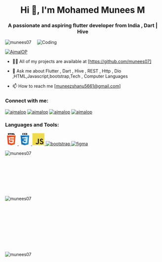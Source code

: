 <h1 align="center">Hi 👋, I'm Mohamed Munees M</h1>
<h3 align="center">A passionate and aspiring flutter developer from India , Dart | Hive </h3>
<img align="right" alt="Coding" width="400" src="">

<p align="left"> <img src="https://komarev.com/ghpvc/?username=munees07&label=Profile%20views&color=0e75b6&style=flat" alt="munees07" /> </p>

<p align="left"> <a href="https://www.linkedin.com/in/ajmalop" target="blank"><img src="https://img.shields.io/twitter/follow/AjmalOP?logo=linkedin&style=for-the-badge" alt="AjmalOP" /></a> </p>

- 👨‍💻 All of my projects are available at [https://github.com/munees07]

- 💬 Ask me about  Flutter , Dart , Hive , REST , Http , Dio  ,HTML,Javascript,bootstrap,Tech , Computer Languages

- 📫 How to reach me  [muneezshanu5661@gmail.com]

<h3 align="left">Connect with me:</h3>
<p align="left">

<a href="https://linkedin.com/in/ajmalop" target="blank"><img align="center" src="https://raw.githubusercontent.com/rahuldkjain/github-profile-readme-generator/master/src/images/icons/Social/linked-in-alt.svg" alt="ajmalop" height="30" width="40" /></a>
<a href="https://stackoverflow.com/users/23648050" target="blank"><img align="center" src="https://raw.githubusercontent.com/rahuldkjain/github-profile-readme-generator/master/src/images/icons/Social/stack-overflow.svg" alt="ajmalop" height="30" width="40" /></a>
<a href="https://instagram.com/op_ajmal.02" target="blank"><img align="center" src="https://raw.githubusercontent.com/rahuldkjain/github-profile-readme-generator/master/src/images/icons/Social/instagram.svg" alt="ajmalop" height="30" width="40" /></a>
<a href="https://leetcode.com/Ajmal-OP/" target="blank"><img align="center" src="https://raw.githubusercontent.com/rahuldkjain/github-profile-readme-generator/master/src/images/icons/Social/leet-code.svg" alt="ajmalop" height="30" width="40" /></a>
</p>

<h3 align="left">Languages and Tools:</h3>
<p align="left"><a href="https://www.w3.org/html/" target="_blank" rel="noreferrer"> <img src="https://raw.githubusercontent.com/devicons/devicon/master/icons/html5/html5-original-wordmark.svg" alt="html5" width="40" height="40"/> </a><a href="https://www.w3schools.com/css/" target="_blank" rel="noreferrer"> <img src="https://raw.githubusercontent.com/devicons/devicon/master/icons/css3/css3-original-wordmark.svg" alt="css3" width="40" height="40"/> </a><a href="https://developer.mozilla.org/en-US/docs/Web/JavaScript" target="_blank" rel="noreferrer"> <img src="https://raw.githubusercontent.com/devicons/devicon/master/icons/javascript/javascript-original.svg" alt="javascript" width="40" height="40"/> </a><a href="https://getbootstrap.com" target="_blank" rel="noreferrer"> <img src="https://www.svgrepo.com/show/353498/bootstrap.svg" alt="bootstrap" width="40" height="40"/> </a>  <a href="https://www.figma.com/" target="_blank" rel="noreferrer"> <img src="https://www.vectorlogo.zone/logos/figma/figma-icon.svg" alt="figma" width="40" height="40"/></a>

</p>

<p>&nbsp;<img align="left" src="https://github-readme-stats.vercel.app/api/top-langs?username=munees07&show_icons=true&locale=en&layout=compact" alt="munees07" /></p><br><br><br><br><br><br>
<p>&nbsp;<img align="left" src="https://github-readme-stats.vercel.app/api?username=munees07&show_icons=true&locale=en" alt="munees07" /></p><br><br><br><br><br><br><br><br>
<p>&nbsp;<img align="left" src="https://github-readme-streak-stats.herokuapp.com/?user=munees07&" alt="munees07" /></p>
